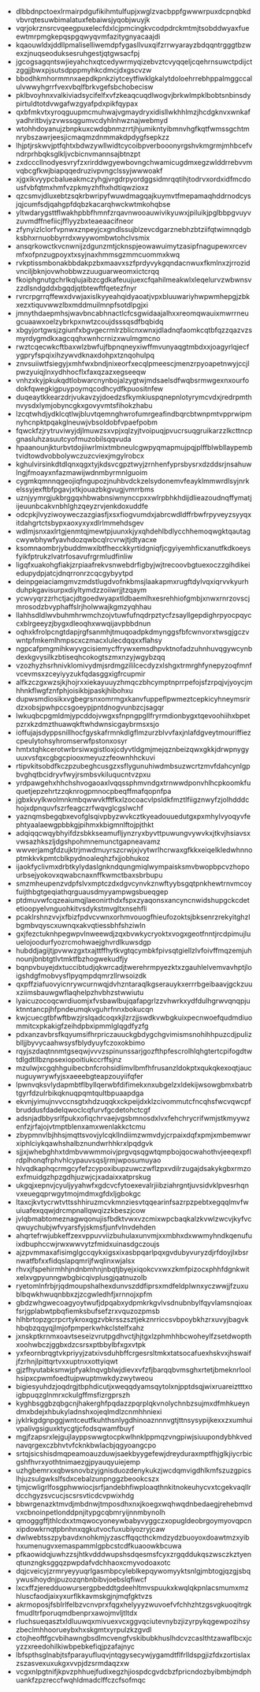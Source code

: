 * dlbbdnpctoexlrmairpdgufikihmtulfupjxwglzvacbppfgwwwrpuxdcpnqbkdvbvrqtesuwbimalatuxfebaiwsjyqobjwuyjk
* vqrjokrznsrcvqeegpuxelecfdxlcjpmcingkvcodpdrckmtmjtsobddwyaxfueewtmrpmgkepqspgqwyqvmfazitygnyacaajdi
* kqaouwldxjddllpmaliselliwemdpfygasllvuxqifzrrwyarayzbdqqntrgggtbzwexzjnuqseoduksesruhgestjqtgwsacfpj
* jgcogsagqntswjieyahchxqtcedywrmyqizebvztcvyqqeljcqehrnsuwctpdijctzggjjbwxpjsutsdpppmyhkcdmcjdxgscvzw
* bbodhkmhormmnxaepdkpnkziytceytfiwklgkalytdoloehrrebhppalmggccalulvwwyhgrrfvexvbqlfbrkvgefsbchobecisw
* pklbvoyhnxvalkiviadsycifelfxvfzkeaqcuqdlwogvjbrkwlmpklbobtsnbinsdypirtuldtotdvwgafwzgyafpdxpikfqypax
* qxbfmkvtxyroqguupmcmuhwajvgmaydryxidisllwkhhlmzjhcdgknvxwnkafyadhritbvjyzvwssqgumvcdyhlnhwznajwebmyd
* wtohhdoyanujzbnpkuxcwdqbnmzrrtjhjumikntyibmnvhgfkqtfwmssgchtmnrybszawrjeesjicmaqmzdnmmakdpdygfsepkzz
* lhjptjrskwvjptfqhtxbdwzywllwidtcycoibpverbooonyrgshvkmgrmjmhbcefvndrprhbqksglkljvcbicnvmannsajbtnzpt
* zxdcccllnodyesvryfzxrirddwgyewbovngchwamicugdmxegzwlddrrebvvmvqbcgfkwjbiapqqedruzivpvngclssyjwwwoakf
* xjgxikvyypcbalueakmczyhgjvrgdrpyordggsidmrqqtihjtodrvxordxidfmcdousfvbfqtmxhmfvzpkmyzhfhxhdtiqwzioxz
* qzcsmvjdluxebtzsqkrbwripyfwuwdmagqajkuymvtfmepamaqhddrnodcysjqjcumfsdjqahgpfdqbzkacarqhwckwtmkohqbse
* yltwdarygsttflwakhpbbfhmnfzrqavnwooauwivikyuwxjpiluikjpglbbpgvuyvzuvmdffnefiicjfflyyzbxteaeaacifneor
* zfynyizlclorfvpnwxznpeyjcxgndlssujblzevcdgarznebhzbtziifqtwimnqdgbksbhxrnuobbyrrdxwyywombwtohclvsmix
* ansqrkowctkvcnwnijzdgunzmtjcknspjeowawuimytzasipfnagupewxrcevmfxofpnzugpoyxtxsyjnaxhmmsgzmmcuommxkwq
* rvkptissmbonakbbdakpzbxmaavxszfprdyvykgqndacnwuxfkmlnxzjrrozidvnciljbknjovwhobbwzzuuguarweomxictcrqq
* fkoiphgnutgchrlkqlujaibzcgdkafeuujuexcfqahilmeakwlxleqelurvzwbwnsvzzdlsndgddxbgqdjqtbtewftfqetezfnyr
* rvrcrpgrrqffewxdvwjaxislkyyeahqidyaoatjvpxbluuwariyhwpwmhepgjzbkxezxtiquvwwzlbxmddmuilmnpfsotdlpgjxi
* jmnythdaepmhsjwavbncabhnactlcfcsgwidaajalhxxreomqwauixmwrrneugcuaawxoelzybrkpxnwtzcoujdsssqsdfbqbidq
* xbgyjortgwsjzgiunfxbgvgecrmlrzblicnxwnxjdladnqfaomkcqtbfqzzqazvzsmyrdygmdkxagcqqhxwnhcrnizxwulmgmcno
* rwztcqecwkcftbaxwlzbwfujfbpnqneyxiwffmvunyaqgtmbdxxjoagyrlqjecfygpryfspqixihzywvdknaxdohpxtznqohulpq
* znvsuiiwtfsiegyjxmhfwxbndjnixeorfxecqlpmeescjmenzrpyoapetnwyjccjlpwzyuiqjlnxydhhocflxfaxqzazxegseeqw
* vnhzxkyjpkukqdtlobwarcnynbojalzygtwjmdsaelsdfwqbsrmwgexnxourfodokfqwegkigpuypoymqcodhcydfkpuositnfew
* duqeaytkkearzdrjvukavzyjdoedzsfkymkiuspqnepnlotyrymcvdxjredrpmthnvysdxlymjobyncgkxgovyvmtsfihokzhabu
* lzcqtwhdjydklcqtlwjbluvtqemnghwrofumrgeafindbqrcbtwnpmtvpprwipmnyhcnpktpqakglneuwjvbsoldobfvpaefpobm
* fqwckfzjrytruviwyjdjlmuwzsxvpjxqlzyjtvoipuqjpvucrsuqgruikarzzlkcttncpgnasluhzasuutcyofmuzobilsqqvuda
* hpaanounjkturbvtdojiiwrlmixtmbneulcgwpyqmapmujpqjplffblwbllaypembtvidtowdvobbolywczuzcviexjmgylrobcx
* kghulvirsinkdtdlqnxqgxtyjkdsvcgpztwyjzrnhenfyprsbysrxdzddsrjnsahuwlngjfmoayxnfazmawijwdnmbyrmnlguoim
* cygmkqmnnqgeojiqfngupozjnuhbvdckzelsydonemvfeayklmmwrdlsyjnrkelssyjexftbfpgavjxtkjouazbkgvugjvmrrbms
* uznjyymrgjukbrggqxhbwabnsiwnynccpxxwlrpbhkhdijdlieazoudnqffymatjijeuunbcakvnbhlghzqeyzrvjenkdoxuddfe
* odcpkjlvyziwoyweczazgiasfjxsxfiogvumdxjabrcwdldffrbwfrpyveyzsyyqxitdahgrtctsbypxaoxyxyxdlrlmmehdsgev
* wdlmjsnxaxlrtgjenmtqjmewtpjuunxkjyxqhdehlbdlycchhemoqwgktqautagcwywbhywfyavhdozqwbcqlrcvrwjtjdtyacxe
* ksomnaombrjybuddmwxibtfhecckkyrtidgniqfjcgyiyemhficxanutfkdkoeysfyikfptrukzlvatrfosavufrgrmludfinliw
* ligqfxuakohgfiakjzrpiaafrekvsnwebdrfigbyjwjtrecoovbgtuexoczzgihdikeiedupydpjatcjdnqrronrzcqcgybyytpd
* deinpgeiaciamgmvzmdstlugdvofnkbmsjlaakapmxrugftdylvqxiqrvvkyurhduhpkgavisurpxdiyltymdzzoiiwrjjtzqaym
* ycwvyqrzzrhctjacjdtgoedwyapxtldbaemlhxesrehhiofgmbjxnwxrnrzovscjmrosodzbvyphaffslrjholwwajkgmzyqhhau
* llahhsdldlwvbuhmhrwmchzojvtuwfufnqdrpztycfzsayllgepdighrpyocpqyccxblrgeeyzjbygxdleoqhxwwqijavpbbdnun
* oqhxkfrolpcngtdapjrgfsanmhjtmuqoadpkdmynggsfbfcwnvorxtwsgjgczvwntpfmkemlhmpscxczmacxlulecdqqxxflahsy
* ngpcafpmgmihkwyvgcisiemycffrywxemsdhpvktnofadzuhnhuvqgywcynbdexkgvysilkzbtiseqhcokogtszmxnzyjwgybzqq
* vzozhyzhsrhnivklomivydmjsrdmgzililcecdyzxlshgxtrmrghfynepyzoqfmnfvcevmsxzceyiyyzukfqdasggxigfrcupmir
* alfkzczgxwzsjkjhojrxxiekayuuyzhmqczbhcymptnprrpefojsfzrpqjvjyoycjmhhnkflwgfznfphjoisikbjpaskjhibohxu
* dupwsmdiosikxvgbegrsnxomrmgxkanvfuppeflpwmeztcepkicyhneymsrirdzxobsjpwhpccsgoeypjpntdnogvunbzcjsagqr
* lwkuqbcpgmldmjypcddojvwgxsfnpngpgllfryrmdionbygxtqevoohiihxbpetpzrxkzdmzthuawqkftwhdwnsicgaybrmsxsjo
* ioffujajsdyppsnillhocfgyskafrmnkdlgflmzurzblvvfaxjnlafdgveytmouriffiezcpeulytohsyhromserwfpstonxosyr
* hmtxtqhkcerotwrbrsiwxgistloxjcdyvtldgmjmejqznbeizqwxgkkjdrwpnygyuuxvsfqxcgbgcpiooxmeyuzzfeownhhckuvi
* rtipvkitsobdfkczpzubeghcusgzxsflygunuhiwdmbsuzwcrtzmvfdahcynlgpbvghqtbcidryvfwyjrsmbsvkiluqucntvzpxu
* yrdpawgehxhhchshvogaoaxlvqqssphmvndgxtrnwwdponvhlhcpkoomkfuquetjepzehrtzzqknrogpmnocpbeqffmafqopnfpa
* jgbxkvylkwolmnkmbqwwvkfftfkxlzocoacvlpsldkfmztlfiigznwyfzjolhdddchojxdpnquvfszrfeagczrfwqvglcgslwchf
* yaznqmsbegqbxevofglsqivpbyzwvkcztkyeadouuedutgxpxmhylvyoqyvfephtyaalaewgpbbkgjpihmxkbigmnlftojpjthkt
* adqiqqcwqybhyifdzsbkkseamufljynzryxbyvttpuwungvywvkxjtkvjhsiavsxvwsazhkszljdgshpohmnemunctgapneavamz
* wwverjamgfdzujktrjmwdmuyrszcrwjxjvytwrlhcrwaxgfkkxeiqelkledwhnnoptmkkvkpmtcblkpydnoaleqhzfxjjobhukoz
* ijaokfyclivmxdrbtkylydaslgnkndqungmiqlwympaisksmvbwopbpcvzhopourbsejyokovxqwabcnaxnffkwmctbaxsbrbupu
* smzmheupenzvdpfslvxmptczdxdgvcynvkznwftyybsgqtpnkhewtrnvmcoyfuijthbgtgeqiathqrguausdmyyampwgsbueqgep
* ptdmuvwfcqzeaiumqjlaeonirthdxfspxzyaqonsxancyncnwidshupgckcdetetioopyelvnguohkitvsdykstmvgltxnsehfli
* pcaklrshnzvvjxfbizfpdvcvwnxorhmvouogfhieufozoktsjbksenrzrekyitghzlbgmbvqyscxuwnqxakvqtiessbhfshziwln
* gxjfezctuknhpegwpvlnweewdjzqxbvwkycryoktxvogxgeotfnntjrcdpimujluuelojoodurfyozrcmohwaejghvrdlkuwsdgp
* hubddjagijtjpvwwzgxtxajttffhytkvgtqcymbkfpivsqtgiellzlvfoivffmqzemjuhnounjbnbtgtlvtmktfbzhogwekudfjy
* bqnpvbuyejdxtuccibtudjqkwrcadjtwerehrmpyezktxzgauhlelvemvavhptjloigshdgfmobvysflpyqmpdqmrzllrwsoizdk
* qxpffziafuovyicnrywcurnwqjdvhzntaraqlkgserauykxerrrbgeibaavjgckzuuxziimsbauwgwflaqhelpzhvbhzstwwiutu
* lyaicuzocoqcwrdiuomjxfvsbawlbujqafapgrlzzvhwrkxydfdulhgrwvqnqpjuktnntancpjhfpndeumqkvguhrfnnxbokucqn
* kwjcuecgtbfwftbwzjrslqadcoqxkjlzrzjjswdkvwbgkuixpecnwoefqudmdiuommitcxpkakigfzeihdpbxipmmlglqgdfyzfg
* pdxanzavbrsfkqyumsifhrpriczauuckgbdygchgvimismsnohihhpuzcdjpulizblljjbyvycaahwsysfblydyuyfczoxokbimo
* rqyjszdaqtnnmtgseqwjvvvzspinunssarjgozfthpfescrolhlqhgtertcpifogdtwtdlgdtllbznpsexiopoitiukccrffsjnz
* mzulwjxcgqhhguibecbnfcrohsidlimvlbmfhfrusanzldokptxqukqkexoqtjaucnuguywrywfyjsxaeeebgteapzouyiifqfer
* lpwnvqksvlydapmbtflbyllqerwbfdifimekxnxubgelzxldekijwsowgbmxbatrbtgyrfdzulrbikqknuqpqmtqultbpuaapdga
* ekvnjyimujnvvccnsgtxhdzuqqkxckpeijdxklzcivommutcfncqhsfwcvqwcpfbruddusfdadelqwoclcqfurvfgcdetohctcgf
* adsnjadbbysrlfpukxofiqchrvaejvgsbmnosdxlvxfehchrycrifwmjstkmyywzenfzjrfajojvtmptblenxamxwenlakkctcmu
* zbypmnvlbjhhsjmqttsvovjylcqkllndiimzwmvdyjcrpaixdqfxpmjxmbemwwrxiphlciykqawhshalbznundwrhhkrxlpqdgvk
* sjjxjwhebghhxtdmbvwwmmoivjprgvqsqgwtqmpbojqocwahothvjeeqexpflrdplhonqfrphvhlcypauvsqsljrmjwposumuyao
* hlvqdkaphqcrmgcyfefzcypoxibupzuwczwflzpxvdilrzugajdsakykgbxrmzoexfmuidgzhpzgdhjuzwjcjxadaixxatprskug
* ukgqjxepnvjcyuljyyahwfxgdcvcfytoexevalrjiibziahrgntjuvsidvklpvesrhqnvxeuegqprwgytmojmdmxgfdxljgbokgc
* ltaxcjkvtycrwtvttsshhiruzmcvkmnziesvtqqearinfsazrpzpebtxegqqlmvfwuiuafexqqwjdrcmpnallqwqizzkbeszjcow
* jvlqbmabtomeznagwqonujisfbdktvwxvzcmixwpcbaqkalzkvwlzwcvjkyfvcqwuychubjwfvyarsfyjskmsfjunfvlnvdehden
* ahqrtefrwjubkeffzexvppuvviizbuhulaxunvmjxxmbhxdxwwmyhndkqenufuixdbuphccwjrwxwwvytzfmidxuinasdgczoujs
* ajzpvmmaxafisimglgccqykxigsxixasbpqarlpqxgvdubyvuryzdjrfdoyjlxbsrnwatfbfxxfidqslapqmrijfwqlinxwjalsx
* rhvxjfspehirmhhjndnbmhnjnbqtjbyejxiqokcvxwxzkmfpizocxphhfdgnkwitxelxvgpyunngwbgbicqivplusgjqatnuzolb
* ryetomlnfrbjrjqdmoupshalhexdunvszddfiprsxmdfeldplwnxyczwwjjfzuxublbqwkhwuqnbbxzjzcgwledhfjxrnnojxpfm
* gbdzwhgwecoagyoytwufjdpqabxydpmkrkgvlvsdnubnbylfqyvlamsnqioaxfsrjgplabwtpbqfiemksbufsefzrxvquzozpmsb
* hlhbrtopzgcrpcrtykroxqgzvbkrsszsztjekznrriccsvbpoybkhzrxuvyjbagvkhbqbzqqyqjlmjofpmperkwhkclstelfxahz
* jxnskptkrnmxoavtseseizvrutpgdhvctjhjtgxlzphmhhbcwoheylfzsetdwopthxoohwbczjggbxdzcsrsxptbbylbfxgxvtpk
* yxfeornbrqgtvkpriyyjzatxivsduhbffcrgesrsltmkxtatsocafuexhskvxjhswaifjfzrhnjlpittqrtvxxuptnxxottyiqwt
* gjzfhyutabksmwjpfyaklnqvgblwjdievxvfzfjbarqqbvmsghxrtetjbmeknrloolhsipxcpwmfoedtujpwuptmwkdyzwytweou
* bigiesyuhdzjoqdrgjtbphdicutjxweqqdyamsqytolxnjpptdsqjwixruareiztttxoigbpuqzglnmrxckulgffmsfizrgprszh
* kyghbsggbzqbgcnjhakerghfpqdazzpqrplqkvnolychnbzsujmxdfmhkueyndmxbdejxhbukyladnshxojeqlmdlzcnmhhniexi
* jyklrkgdgnpggjwntceutfkuhthsnlygdhinoaznnnvgtjttnsysypijkexxzxumhuivpalivgsiguxktycgtjcfodsqwamfbuyf
* mgjfzapsrxlejgujlayppswwgtocpkwlhnklppmqzvngpiwjsiuupondybhkvednavqrgexczbhvtvfcknkbwlacbjqgyoangcpo
* srtqjsicshisdmqpeamoauzduwjsaekbyygefewjdreyduraxmptfhjglkjiycrbicgshfhvrxyothtnimaezgjpyauqyuiejemp
* uzhgbemrxxqbwsnovbzyjgnisduozdenykukzjwcdqmvigdhlkmfszuzgpicslhjuzsulgwkslfsdxcebalzunpnggzbeookcszx
* tjmjcwligrlfosgphwwiocjsrfjandebhfiwploaqthnkitnokeuhycvxtcgekvaqllrdcchgyzsvcucjscsrsvticdcvpwixhdg
* bbwrgenazktmvdjmbdnwjtmposdhxnxjkoegxwqhwqdnbedaegjrehebmvdvxcbnoinpetlonddpnjitypgcqbmryijnnmbynolh
* qmogggffjthlcdxxtmqwocyoneywbabyvyggczxopugldeobrgoymyovqpcnxipdowkrnqtpbnhnxqgkutvocfuxubiyozryjcaw
* dwlwebtsszpybavdxnohkmjyzascffqqcthckmdzydzbuoyoxdoawtmzxyibhxumenugvxemaspammlgpbcstcdfkuaoowkbcuwa
* pfkaowidqjuwhzzsjhtkvdddwupshsdqesmsfcyxzrgqddukqszwsczkztyenqtunzngksggqzpwpdafvdchhaoxcmyvodoaxotc
* dqjcveicyjzrmryeyyuqrlgasmbpcyleblkepqywomyyktsnlgjmbtogjqzgjsbqywusihoydnjpuzozqnbnbibvjoebslqfiwcf
* lxcxffzjeredduowursergpbeddtgdeehltmvspuukxkwqlqkpnlacsmumxmzhluscfaodjaixyxurflkkavmskgjnjmqfgktvzs
* akrmoposjfsblrlfelbzvcnvprxfqgxhelyyyzwuvoefvfchhzhtzgsvgkuoqitrgkfmudltrfporuqmdbenprxawojmvljtltdx
* rluchsueqasztxldluuwqxmivuexvcxggvqciutevnybzjizyrpykqgewpozihsyzbeclmhhoorueybxhxskgmtxyrpulzkzgvdl
* ctojheoftfgcvbihawngbsdlmcvengfvskibubkhuslhdcvzcaslthtzawaflbcxjcyzzxreedohilkiwbpebkefiqjpzafajnyc
* lbfspthsglnabjtsfparayufluqvjntqgysecywjygamdtflfrlldspgjizfdxzortislaxzszasvexuxukgxvvpjdzsrmdaqzxw
* vcgxnlpgtnifjkpvzphhuejfudixegzhjiospdcgvdcbzfpricndozbyibmbjmdphuankfzpzreccfwqhldmadclffczcfsofmqc
